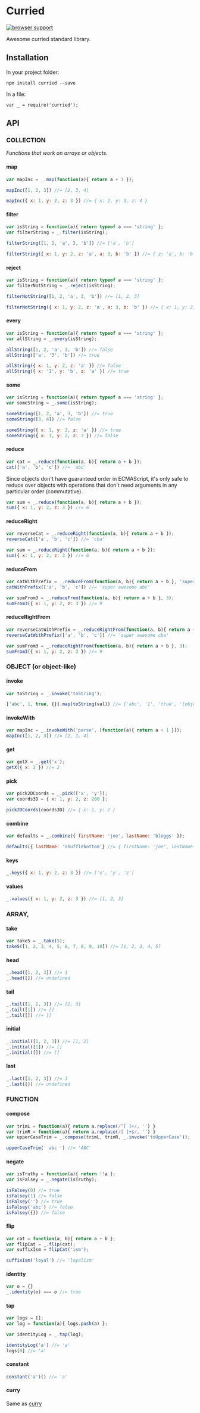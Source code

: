 # Curried

[![browser support](https://ci.testling.com/hughfdjackson/curried.png)](https://ci.testling.com/hughfdjackson/curried)

Awesome curried standard library.

## Installation

In your project folder:
```
npm install curried --save
```

In a file:
```
var _ = require('curried');
```

## API

### COLLECTION

*Functions that work on arrays or objects.*

#### map

```javascript
var mapInc = _.map(function(a){ return a + 1 });

mapInc([1, 2, 3]) //= [2, 3, 4]

mapInc({ x: 1, y: 2, z: 3 }) //= { x: 2, y: 3, z: 4 }
```

#### filter

```javascript
var isString = function(a){ return typeof a === 'string' };
var filterString = _.filter(isString);

filterString([1, 2, 'a', 3, 'b']) //= ['a', 'b']

filterString({ x: 1, y: 2, z: 'a', a: 3, b: 'b' }) //= { z: 'a', b: 'b' }
```

#### reject

```javascript
var isString = function(a){ return typeof a === 'string' };
var filterNotString = _.reject(isString);

filterNotString([1, 2, 'a', 3, 'b']) //= [1, 2, 3]

filterNotString({ x: 1, y: 2, z: 'a', a: 3, b: 'b' }) //= { x: 1, y: 2, a: 3 }
```

#### every

```javascript
var isString = function(a){ return typeof a === 'string' };
var allString = _.every(isString);

allString([1, 2, 'a', 3, 'b']) //= false
allString(['a', '3', 'b']) //= true

allString({ x: 1, y: 2, z: 'a' }) //= false
allString({ x: '1', y: 'b', z: 'a' }) //= true
```

#### some

```javascript
var isString = function(a){ return typeof a === 'string' };
var someString = _.some(isString);

someString([1, 2, 'a', 3, 'b']) //= true
someString([3, 4]) //= false

someString({ x: 1, y: 2, z: 'a' }) //= true
someString({ x: 1, y: 2, z: 3 }) //= false
```

#### reduce

```javascript
var cat = _.reduce(function(a, b){ return a + b });
cat(['a', 'b', 'c']) //= 'abc'
```

Since objects don't have guaranteed order in ECMAScript, it's only safe to reduce over objects with operations
that don't need arguments in any particular order (commutative).

```javascript
var sum = _.reduce(function(a, b){ return a + b });
sum({ x: 1, y: 2, z: 3 }) //= 6
```

#### reduceRight

```javascript
var reverseCat = _.reduceRight(function(a, b){ return a + b });
reverseCat(['a', 'b', 'c']) //= 'cba'

var sum = _.reduceRight(function(a, b){ return a + b });
sum({ x: 1, y: 2, z: 3 }) //= 6
```

#### reduceFrom

```javascript
var catWithPrefix = _.reduceFrom(function(a, b){ return a + b }, 'super awesome ');
catWithPrefix(['a', 'b', 'c']) //= 'super awesome abc'

var sumFrom3 = _.reduceFrom(function(a, b){ return a + b }, 3);
sumFrom3({ x: 1, y: 2, z: 3 }) //= 9
```

#### reduceRightFrom

```javascript
var reverseCatWithPrefix = _.reduceRightFrom(function(a, b){ return a + b }, 'super awesome ');
reverseCatWithPrefix(['a', 'b', 'c']) //= 'super awesome cba'

var sumFrom3 = _.reduceRightFrom(function(a, b){ return a + b }, 3);
sumFrom3({ x: 1, y: 2, z: 3 }) //= 9
```

### OBJECT (or object-like)

#### invoke

```javascript
var toString = _.invoke('toString');

['abc', 1, true, {}].map(toString(val)) //= ['abc', '1', 'true', '[object Object]']
```

#### invokeWith

```javascript
var mapInc = _.invokeWith('parse', [function(a){ return a + 1 }]);
mapInc([1, 2, 3]) //= [2, 3, 4]
```

#### get

```javascript
var getX = _.get('x');
getX({ x: 2 }) //= 2
```

#### pick

```javascript
var pick2DCoords = _.pick(['x', 'y']);
var coords3D = { x: 1, y: 2, z: 200 };

pick2DCoords(coords3D) //= { x: 1, y: 2 }
```

#### combine

```javascript
var defaults = _.combine({ firstName: 'joe', lastName: 'bloggs' });

defaults({ lastName: 'shufflebottom'} //= { firstName: 'joe', lastName: 'shufflebottom' }
```

#### keys

```javascript
_.keys({ x: 1, y: 2, z: 3 }) //= ['x', 'y', 'z']
```

#### values

```javascript
_.values({ x: 1, y: 2, z: 3 }) //= [1, 2, 3]
```

### ARRAY,


#### take


```javascript
var take5 = _.take(5);
take5([1, 2, 3, 4, 5, 6, 7, 8, 9, 10]) //= [1, 2, 3, 4, 5]
```

#### head

```javascript
_.head([1, 2, 3]) //= 1
_.head([]) //= undefined
```

#### tail

```javascript
_.tail([1, 2, 3]) //= [2, 3]
_.tail([1]) //= []
_.tail([]) //= []
```

#### initial

```javascript
_.initial([1, 2, 3]) //= [1, 2]
_.initial([1]) //= []
_.initial([]) //= []
```

#### last

```javascript
_.last([1, 2, 3]) //= 3
_.last([]) //= undefined
```

### FUNCTION

#### compose

```javascript
var trimL = function(a){ return a.replace(/^[ ]+/, '') }
var trimR = function(a){ return a.replace(/[ ]+$/, '') }
var upperCaseTrim = _.compose(trimL, trimR, _.invoke('toUpperCase'));

upperCaseTrim(' abc ') //= 'ABC'
```

#### negate

```javascript
var isTruthy = function(a){ return !!a };
var isFalsey = _.negate(isTruthy);

isFalsey(0) //= true
isFalsey(1) //= false
isFalsey('') //= true
isFalsey('abc') //= false
isFalsey({}) //= false
```

#### flip

```javascript
var cat = function(a, b){ return a + b };
var flipCat = _.flip(cat);
var suffixIsm = flipCat('ism');

suffixIsm('loyal') //= 'loyalism'
```

#### identity

```javascript
var o = {}
_.identity(o) === o //= true
```

#### tap

```javascript
var logs = [];
var log = function(a){ logs.push(a) };

var identityLog = _.tap(log);

identityLog('a') //= 'a'
logs[0] //= 'a'
```

#### constant

```javascript
constant('a')() //= 'a'
```

#### curry

Same as [curry](http://npmjs.org/package/curry)

